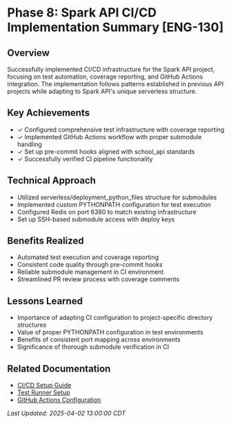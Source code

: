 # Phase 8: Spark API CI/CD Implementation Summary [ENG-130]

## Overview
Successfully implemented CI/CD infrastructure for the Spark API project, focusing on test automation, coverage reporting, and GitHub Actions integration. The implementation follows patterns established in previous API projects while adapting to Spark API's unique serverless structure.

## Key Achievements
- ✓ Configured comprehensive test infrastructure with coverage reporting
- ✓ Implemented GitHub Actions workflow with proper submodule handling
- ✓ Set up pre-commit hooks aligned with school_api standards
- ✓ Successfully verified CI pipeline functionality

## Technical Approach
- Utilized serverless/deployment_python_files structure for submodules
- Implemented custom PYTHONPATH configuration for test execution
- Configured Redis on port 6380 to match existing infrastructure
- Set up SSH-based submodule access with deploy keys

## Benefits Realized
- Automated test execution and coverage reporting
- Consistent code quality through pre-commit hooks
- Reliable submodule management in CI environment
- Streamlined PR review process with coverage comments

## Lessons Learned
- Importance of adapting CI configuration to project-specific directory structures
- Value of proper PYTHONPATH configuration in test environments
- Benefits of consistent port mapping across environments
- Significance of thorough submodule verification in CI

## Related Documentation
- [CI/CD Setup Guide](../../docs/ci/ci-prd.md)
- [Test Runner Setup](../../docs/setenvtestrunnersetup.md)
- [GitHub Actions Configuration](../../.github/workflows/test-and-coverage.yml)

_Last Updated: 2025-04-02 13:00:00 CDT_ 